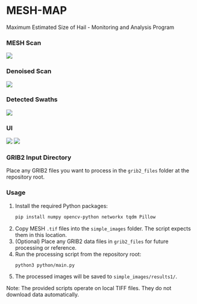 # MESH-MAP
 Maximum Estimated Size of Hail - Monitoring and Analysis Program

### MESH Scan
![](https://github.com/Northern-Tornadoes-Project/MESH-MAP/blob/main/images/mesh.png)

### Denoised Scan
![](https://github.com/Northern-Tornadoes-Project/MESH-MAP/blob/main/images/mesh_denoised.png)

### Detected Swaths
![](https://github.com/Northern-Tornadoes-Project/MESH-MAP/blob/main/images/swaths.png)

### UI
![](https://github.com/Northern-Tornadoes-Project/MESH-MAP/blob/main/images/ui1.png)
![](https://github.com/Northern-Tornadoes-Project/MESH-MAP/blob/main/images/ui2.png)

### GRIB2 Input Directory
Place any GRIB2 files you want to process in the `grib2_files` folder at the repository root.

### Usage
1. Install the required Python packages:
   ```bash
   pip install numpy opencv-python networkx tqdm Pillow
   ```
2. Copy MESH `.tif` files into the `simple_images` folder. The script expects them in this location.
3. (Optional) Place any GRIB2 data files in `grib2_files` for future processing or reference.
4. Run the processing script from the repository root:
   ```bash
   python3 python/main.py
   ```
5. The processed images will be saved to `simple_images/results1/`.

Note: The provided scripts operate on local TIFF files. They do not download data automatically.
